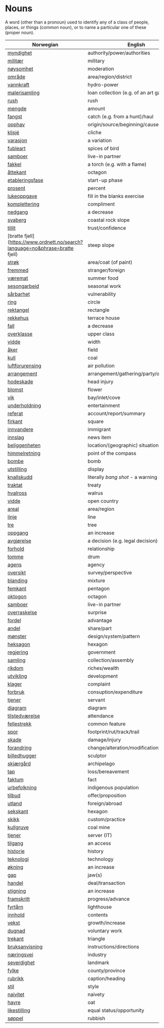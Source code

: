 # Nouns

A word (other than a pronoun) used to identify any of a class of people, places, or things (common noun), or to name a particular one of these (proper noun).

| Norwegian | English | Gender |
| --- | --- | --- |
| [myndighet](https://www.ordnett.no/search?language=no&phrase=myndighet) | authority/power/authorities | m |
| [militær](https://www.ordnett.no/search?language=no&phrase=militær) | military | m |
| [nøysomhet](https://www.ordnett.no/search?language=no&phrase=nøysomhet) | moderation | m |
| [område](https://www.ordnett.no/search?language=no&phrase=område) | area/region/district | i |
| [vannkraft](https://www.ordnett.no/search?language=no&phrase=vannkraft) | hydro-power | m |
| [malerisamling](https://www.ordnett.no/search?language=no&phrase=malerisamling) | loan collection (e.g. of an art gallery) | m |
| [rush](https://www.ordnett.no/search?language=no&phrase=rush) | rush | i |
| [mengde](https://www.ordnett.no/search?language=no&phrase=mengde) | amount | m |
| [fangst](https://www.ordnett.no/search?language=no&phrase=fangst) | catch (e.g. from a hunt)/haul | m |
| [opphav](https://www.ordnett.no/search?language=no&phrase=opphav) | origin/source/beginning/cause | i |
| [klisjé](https://www.ordnett.no/search?language=no&phrase=klisjé) | cliche | m |
| [varasjon](https://www.ordnett.no/search?language=no&phrase=varasjon) | a variation | m |
| [fubleart](https://www.ordnett.no/search?language=no&phrase=fubleart) | spices of bird | m/f |
| [samboer](https://www.ordnett.no/search?language=no&phrase=samboer) | live-in partner | m |
| [fakkel](https://www.ordnett.no/search?language=no&phrase=fakkel) | a torch (e.g. with a flame) | m |
| [åttekant](https://www.ordnett.no/search?language=no&phrase=åttekant) | octagon | m |
| [etableringsfase](https://www.ordnett.no/search?language=no&phrase=etableringsfase) | start-up phase | m |
| [prosent](https://www.ordnett.no/search?language=no&phrase=prosent) | percent | m |
| [lukeoppgave](https://www.ordnett.no/search?language=no&phrase=lukeoppgave) | fill in the blanks exercise | m |
| [komplettering](https://www.ordnett.no/search?language=no&phrase=komplettering) | compliment | m |
| [nedgang](https://www.ordnett.no/search?language=no&phrase=nedgang) | a decrease | m |
| [svaberg](https://www.ordnett.no/search?language=no&phrase=svaberg) | coastal rock slope | i |
| [tillit](https://www.ordnett.no/search?language=no&phrase=tillit) | trust/confidence | m |
| [bratte fjell](https://www.ordnett.no/search?language=no&phrase=bratte fjell) | steep slope | m |
| [strøk](https://www.ordnett.no/search?language=no&phrase=strøk) | area/coat (of paint) | i |
| [fremmed](https://www.ordnett.no/search?language=no&phrase=fremmed) | stranger/foreign | m |
| [væremat](https://www.ordnett.no/search?language=no&phrase=væremat) | summer food | m |
| [sesongarbeid](https://www.ordnett.no/search?language=no&phrase=sesongarbeid) | seasonal work | i |
| [sårbarhet](https://www.ordnett.no/search?language=no&phrase=sårbarhet) | vulnerability | m |
| [ring](https://www.ordnett.no/search?language=no&phrase=ring) | circle | m |
| [rektangel](https://www.ordnett.no/search?language=no&phrase=rektangel) | rectangle | i |
| [rekkehus](https://www.ordnett.no/search?language=no&phrase=rekkehus) | terrace house | i |
| [fall](https://www.ordnett.no/search?language=no&phrase=fall) | a decrease | i |
| [overklasse](https://www.ordnett.no/search?language=no&phrase=overklasse) | upper class | m |
| [vidde](https://www.ordnett.no/search?language=no&phrase=vidde) | width | m/f |
| [åker](https://www.ordnett.no/search?language=no&phrase=åker) | field | m |
| [kull](https://www.ordnett.no/search?language=no&phrase=kull) | coal | i |
| [luftforurensing](https://www.ordnett.no/search?language=no&phrase=luftforurensing) | air pollution | m |
| [arrangement](https://www.ordnett.no/search?language=no&phrase=arrangement) | arrangement/gathering/party/organisation | i |
| [hodeskade](https://www.ordnett.no/search?language=no&phrase=hodeskade) | head injury | m |
| [blomst](https://www.ordnett.no/search?language=no&phrase=blomst) | flower | m |
| [vik](https://www.ordnett.no/search?language=no&phrase=vik) | bay/inlet/cove | m |
| [underholdning](https://www.ordnett.no/search?language=no&phrase=underholdning) | entertainment | m |
| [referat](https://www.ordnett.no/search?language=no&phrase=referat) | account/report/summary | i |
| [firkant](https://www.ordnett.no/search?language=no&phrase=firkant) | square | m |
| [innvandere](https://www.ordnett.no/search?language=no&phrase=innvandere) | immigrant | m |
| [innslag](https://www.ordnett.no/search?language=no&phrase=innslag) | news item | i |
| [beliggenheten](https://www.ordnett.no/search?language=no&phrase=beliggenheten) | location/(geographic) situation | m/f |
| [himmelretning](https://www.ordnett.no/search?language=no&phrase=himmelretning) | point of the compass | m |
| [bombe](https://www.ordnett.no/search?language=no&phrase=bombe) | bomb | m |
| [utstilling](https://www.ordnett.no/search?language=no&phrase=utstilling) | display | m |
| [knallskudd](https://www.ordnett.no/search?language=no&phrase=knallskudd) | literally _bang shot_ - a warning shot gun | i |
| [traktat](https://www.ordnett.no/search?language=no&phrase=traktat) | treaty | m |
| [hvalross](https://www.ordnett.no/search?language=no&phrase=hvalross) | walrus | m |
| [vidde](https://www.ordnett.no/search?language=no&phrase=vidde) | open country | m |
| [areal](https://www.ordnett.no/search?language=no&phrase=areal) | area/region | i |
| [linje](https://www.ordnett.no/search?language=no&phrase=linje) | line | m |
| [tre](https://www.ordnett.no/search?language=no&phrase=tre) | tree | i |
| [oppgang](https://www.ordnett.no/search?language=no&phrase=oppgang) | an increase | m |
| [avgjørelse](https://www.ordnett.no/search?language=no&phrase=avgjørelse) | a decision (e.g. legal decision) | m |
| [forhold](https://www.ordnett.no/search?language=no&phrase=forhold) | relationship | i |
| [tomme](https://www.ordnett.no/search?language=no&phrase=tomme) | drum | m |
| [agens](https://www.ordnett.no/search?language=no&phrase=agens) | agency | m |
| [oversikt](https://www.ordnett.no/search?language=no&phrase=oversikt) | survey/perspective | m |
| [blanding](https://www.ordnett.no/search?language=no&phrase=blanding) | mixture | m |
| [femkant](https://www.ordnett.no/search?language=no&phrase=femkant) | pentagon | m |
| [oktogon](https://www.ordnett.no/search?language=no&phrase=oktogon) | octagon | m |
| [samboer](https://www.ordnett.no/search?language=no&phrase=samboer) | live-in partner | m |
| [overraskelse](https://www.ordnett.no/search?language=no&phrase=overraskelse) | surprise | m |
| [fordel](https://www.ordnett.no/search?language=no&phrase=fordel) | advantage | m |
| [andel](https://www.ordnett.no/search?language=no&phrase=andel) | share/part | m |
| [mønster](https://www.ordnett.no/search?language=no&phrase=mønster) | design/system/pattern | i |
| [heksagon](https://www.ordnett.no/search?language=no&phrase=heksagon) | hexagon | m |
| [regjering](https://www.ordnett.no/search?language=no&phrase=regjering) | government | m |
| [samling](https://www.ordnett.no/search?language=no&phrase=samling) | collection/assembly | m |
| [rikdom](https://www.ordnett.no/search?language=no&phrase=rikdom) | riches/wealth | m |
| [utvikling](https://www.ordnett.no/search?language=no&phrase=utvikling) | development | m |
| [klager](https://www.ordnett.no/search?language=no&phrase=klager) | complaint | m |
| [forbruk](https://www.ordnett.no/search?language=no&phrase=forbruk) | consuption/expenditure | i |
| [tjener](https://www.ordnett.no/search?language=no&phrase=tjener) | servant | m |
| [diagram](https://www.ordnett.no/search?language=no&phrase=diagram) | diagram | i |
| [tilstedværelse](https://www.ordnett.no/search?language=no&phrase=tilstedværelse) | attendance | i |
| [fellestrekk](https://www.ordnett.no/search?language=no&phrase=fellestrekk) | common feature | i |
| [spor](https://www.ordnett.no/search?language=no&phrase=spor) | footprint/rut/track/trail | i |
| [skade](https://www.ordnett.no/search?language=no&phrase=skade) | damage/injury | m |
| [forandring](https://www.ordnett.no/search?language=no&phrase=forandring) | change/alteration/modification | m |
| [billedhugger](https://www.ordnett.no/search?language=no&phrase=billedhugger) | sculptor | m |
| [skjærgård](https://www.ordnett.no/search?language=no&phrase=skjærgård) | archipelago | m |
| [tap](https://www.ordnett.no/search?language=no&phrase=tap) | loss/bereavement | i |
| [faktum](https://www.ordnett.no/search?language=no&phrase=faktum) | fact | i |
| [urbefolkning](https://www.ordnett.no/search?language=no&phrase=urbefolkning) | indigenous population | m |
| [tilbud](https://www.ordnett.no/search?language=no&phrase=tilbud) | offer/proposition | i |
| [utland](https://www.ordnett.no/search?language=no&phrase=utland) | foreign/abroad | m |
| [sekskant](https://www.ordnett.no/search?language=no&phrase=sekskant) | hexagon | m |
| [skikk](https://www.ordnett.no/search?language=no&phrase=skikk) | custom/practice | m |
| [kullgruve](https://www.ordnett.no/search?language=no&phrase=kullgruve) | coal mine | m |
| [tjener](https://www.ordnett.no/search?language=no&phrase=tjener) | server (IT) | m |
| [tilgang](https://www.ordnett.no/search?language=no&phrase=tilgang) | an access | i |
| [historie](https://www.ordnett.no/search?language=no&phrase=historie) | history | m/f |
| [teknologi](https://www.ordnett.no/search?language=no&phrase=teknologi) | technology | m |
| [økning](https://www.ordnett.no/search?language=no&phrase=økning) | an increase | m |
| [gap](https://www.ordnett.no/search?language=no&phrase=gap) | jaw(s) | m |
| [handel](https://www.ordnett.no/search?language=no&phrase=handel) | deal/transaction | m |
| [stigning](https://www.ordnett.no/search?language=no&phrase=stigning) | an increase | m |
| [framskritt](https://www.ordnett.no/search?language=no&phrase=framskritt) | progress/advance | i |
| [fyrtårn](https://www.ordnett.no/search?language=no&phrase=fyrtårn) | lighthouse | i |
| [innhold](https://www.ordnett.no/search?language=no&phrase=innhold) | contents | i |
| [vekst](https://www.ordnett.no/search?language=no&phrase=vekst) | growth/increase | m |
| [dugnad](https://www.ordnett.no/search?language=no&phrase=dugnad) | voluntary work | m |
| [trekant](https://www.ordnett.no/search?language=no&phrase=trekant) | triangle | m |
| [bruksanvisning](https://www.ordnett.no/search?language=no&phrase=bruksanvisning) | instructions/directions | m |
| [næringsvei](https://www.ordnett.no/search?language=no&phrase=næringsvei) | industry | m |
| [severdighet](https://www.ordnett.no/search?language=no&phrase=severdighet) | landmark | m |
| [fylke](https://www.ordnett.no/search?language=no&phrase=fylke) | county/province | i |
| [rubrikk](https://www.ordnett.no/search?language=no&phrase=rubrikk) | caption/heading | m |
| [stil](https://www.ordnett.no/search?language=no&phrase=stil) | style | m |
| [naivitet](https://www.ordnett.no/search?language=no&phrase=naivitet) | naivety | m |
| [havre](https://www.ordnett.no/search?language=no&phrase=havre) | oat | m |
| [likestilling](https://www.ordnett.no/search?language=no&phrase=likestilling) | equal status/opportunity | m |
| [søppel](https://www.ordnett.no/search?language=no&phrase=søppel) | rubbish | i |

